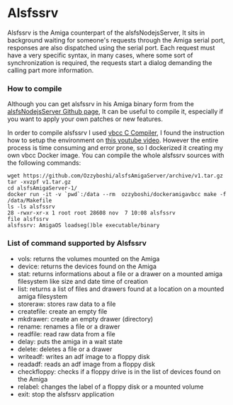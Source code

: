 # Alsfssrv
Alsfssrv is the Amiga counterpart of the alsfsNodejsServer, It sits in background waiting for someone's requests through the Amiga serial port, responses are also dispatched using the serial port.
Each request must have a very specific syntax, in many cases, where some sort of synchronization is required, the requests start a dialog demanding the calling part more information.

### How to compile
Although you can get alsfssrv in his Amiga binary form from the [alsfsNodejsServer Github page](https://github.com/Ozzyboshi/alsfsNodejsServer), It can be useful to compile it, especially if you want to apply your own patches or new features.

In order to compile alsfssrv I used [vbcc C Compiler](http://sun.hasenbraten.de/vbcc/), I found the instruction how to setup the environment on [this youtube video](https://www.youtube.com/watch?v=vFV0oEyY92I&t=50s).
However the entire process is time consuming and error prone, so I dockerized it creating my own vbcc Docker image.
You can compile the whole alsfssrv sources with the following commands:

```
wget https://github.com/Ozzyboshi/alsfsAmigaServer/archive/v1.tar.gz
tar -xvzpf v1.tar.gz
cd alsfsAmigaServer-1/
docker run -it -v `pwd`:/data --rm  ozzyboshi/dockeramigavbcc make -f /data/Makefile
ls -ls alsfssrv
28 -rwxr-xr-x 1 root root 28608 nov  7 10:08 alsfssrv
file alsfssrv
alsfssrv: AmigaOS loadseg()ble executable/binary
```

### List of command supported by Alsfssrv

* vols: returns the volumes mounted on the Amiga
* device: returns the devices found on the Amiga
* stat: returns informations about a file or a drawer on a mounted amiga filesystem like size and date time of creation
* list: returns a list of files and drawers found at a location on a mounted amiga filesystem
* storeraw: stores raw data to a file
* createfile: create an empty file
* mkdrawer: create an empty drawer (directory)
* rename: renames a file or a drawer
* readfile: read raw data from a file
* delay: puts the amiga in a wait state
* delete: deletes a file or a drawer
* writeadf: writes an adf image to a floppy disk
* readadf: reads an adf image from a floppy disk
* checkfloppy: checks if a floppy drive is in the list of devices found on the Amiga
* relabel: changes the label of a floppy disk or a mounted volume
* exit: stop the alsfssrv application
